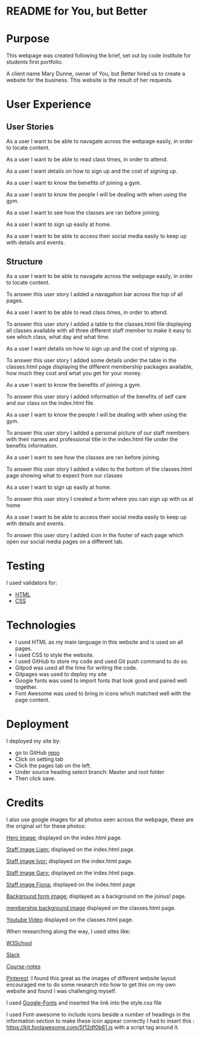 # README for You, but Better

# Purpose

This webpage was created following the brief, set out by code institute for students first portfolio.

A client name Mary Dunne, owner of You, but Better hired us to create a website for the business. This website is the result of her requests.
# User Experience

## User Stories
As a user I want to be able to navagate across the webpage easily, in order to locate content.

As a user I want to be able to read class times, in order to attend.

As a user I want details on how to sign up and the cost of signing up.

As a user I want to know the benefits of joining a gym.

As a user I want to know the people I will be dealing with when using the gym.

As a user I want to see how the classes are ran before joining.

As a user I want to sign up easily at home.

As a user I want to be able to access their social media easily to keep up with details and events.

## Structure
As a user I want to be able to navagate across the webpage easily, in order to locate content.

To answer this user story I added a navagation bar across the top of all pages.

As a user I want to be able to read class times, in order to attend.

To answer this user story I added a table to the classes.html file displaying all classes available with all three different staff member to make it easy to see which class, what day and what time.

As a user I want details on how to sign up and the cost of signing up.

To answer this user story I added some details under the table in the classes.html page displaying the different membership packages available, how much they cost and what you get for your money.

As a user I want to know the benefits of joining a gym.

To answer this user story I added information of the benefits of self care and our class on the index.html file.

As a user I want to know the people I will be dealing with when using the gym.

To answer this user story I added a personal picture of our staff members with their names and professional title in the index.html file under the benefits information.

As a user I want to see how the classes are ran before joining.

To answer this user story I added a video to the bottom of the classes.html page showing what to expect from our classes

As a user I want to sign up easily at home.

To answer this user story I created a form where you can sign up with us at home

As a user I want to be able to access their social media easily to keep up with details and events.

To answer this user story I added icon in the footer of each page which open our social media pages on a different tab.

# Testing

I used validators for:
* [HTML](https://validator.w3.org/#validate_by_input)
* [CSS](https://jigsaw.w3.org/css-validator/#validate_by_input)

# Technologies

* I used HTML as my main language in this website and is used on all pages.
* I used CSS to style the website.
* I used GitHub to store my code and used Git push command to do so.
* Gitpod was used all the time for writing the code.
* Gitpages was used to deploy my site
* Google fonts was used to import fonts that look good and paired well together.
* Font Awesome was used to bring in icons which matched well with the page content.


# Deployment

I deployed my site by:
* go to GitHub [repo](https://github.com/CaoiveMcTigue/portfolio-1)
* Click on setting tab
* Click the pages tab on the left.
* Under source heading select branch: Master and root folder
* Then click save.

# Credits 

I also use google images for all photos seen across the webpage, these are the original url for these photos:

[Hero Image:](https://www.google.ie/search?q=meditation&tbm=isch&ved=2ahUKEwiEhaaF0M3wAhXhqnEKHUBWC04Q2-cCegQIABAA&oq=meditation&gs_lcp=CgNpbWcQAzIECCMQJzIECCMQJzICCAAyAggAMgIIADICCAAyAggAMgIIADICCAAyAggAOgYIABAFEB46BggAEAgQHjoECAAQQ1DZ4gRYxO4EYP_5BGgAcAB4AIABQYgBnAOSAQE3mAEAoAEBqgELZ3dzLXdpei1pbWfAAQE&sclient=img&ei=jcKgYMSKNuHVxgPArK3wBA&bih=716&biw=734&hl=en-GB#imgrc=E08N5RQE03jY1M) displayed on the index.html page.

[Staff image Liam:](https://www.google.ie/search?q=male+profile+pics&tbm=isch&ved=2ahUKEwjytIir0c3wAhWtQUEAHU6eDOwQ2-cCegQIABAA&oq=male+profile+&gs_lcp=CgNpbWcQARgAMgIIADICCAAyAggAMgIIADICCAAyAggAMgIIADICCAAyAggAMgIIADoECAAQQzoECCMQJ1Dy1QFYxJECYPuiAmgAcAB4AIABcIgBkgiSAQQxMS4ymAEAoAEBqgELZ3dzLXdpei1pbWfAAQE&sclient=img&ei=6cOgYLKcIK2DhbIPzryy4A4&bih=716&biw=734&hl=en-GB#imgrc=jOolmUuHWja5wM) displayed on the index.html page.

[Staff image Ivor:](https://www.google.ie/search?q=male+profile+pics&tbm=isch&ved=2ahUKEwjytIir0c3wAhWtQUEAHU6eDOwQ2-cCegQIABAA&oq=male+profile+&gs_lcp=CgNpbWcQARgAMgIIADICCAAyAggAMgIIADICCAAyAggAMgIIADICCAAyAggAMgIIADoECAAQQzoECCMQJ1Dy1QFYxJECYPuiAmgAcAB4AIABcIgBkgiSAQQxMS4ymAEAoAEBqgELZ3dzLXdpei1pbWfAAQE&sclient=img&ei=6cOgYLKcIK2DhbIPzryy4A4&bih=716&biw=734&hl=en-GB#imgrc=jOolmUuHWja5wM&imgdii=MQWWIbECipSdsM) displayed on the index.html page.

[Staff image Gary:](https://www.google.ie/search?q=male+profile+pics&tbm=isch&ved=2ahUKEwjytIir0c3wAhWtQUEAHU6eDOwQ2-cCegQIABAA&oq=male+profile+&gs_lcp=CgNpbWcQARgAMgIIADICCAAyAggAMgIIADICCAAyAggAMgIIADICCAAyAggAMgIIADoECAAQQzoECCMQJ1Dy1QFYxJECYPuiAmgAcAB4AIABcIgBkgiSAQQxMS4ymAEAoAEBqgELZ3dzLXdpei1pbWfAAQE&sclient=img&ei=6cOgYLKcIK2DhbIPzryy4A4&bih=716&biw=734&hl=en-GB#imgrc=MQWWIbECipSdsM&imgdii=34fDxHpoA_hk0M) displayed on the index.html page.

[Staff image Fiona:](https://www.google.ie/search?q=female+profile+pics&tbm=isch&ved=2ahUKEwjnuqu90c3wAhU2TxUIHYu3CPgQ2-cCegQIABAA&oq=female+profile+pics&gs_lcp=CgNpbWcQAzICCAAyAggAMgYIABAFEB4yBggAEAUQHjIGCAAQBRAeMgYIABAFEB4yBggAEAgQHjIGCAAQCBAeMgYIABAIEB4yBggAEAgQHjoGCAAQBxAeOggIABAIEAcQHlC99BNY0PYTYOOAFGgAcAB4AIABPIgBcpIBATKYAQCgAQGqAQtnd3Mtd2l6LWltZ8ABAQ&sclient=img&ei=D8SgYKf3M7ae1fAPi--iwA8&bih=716&biw=734&hl=en-GB#imgrc=TsBBYyzd5rrExM) displayed on the index.html page.

[Background form image:](https://www.google.com/search?q=people+exercising&rlz=1C5CHFA_enIE950&sxsrf=ALeKk01Yf3m7i-OIJ88u9VMLEYC9UDkL0A:1621027138114&source=lnms&tbm=isch&sa=X&ved=2ahUKEwjN8_PVjMrwAhVlRRUIHb_tA2cQ_AUoAXoECAMQAw&biw=1440&bih=764#imgrc=mORmoFWSmMQyEM) displayed as a background on the joinus! page.

[membership background image](https://www.google.com/search?q=membership+photos&rlz=1C5CHFA_enIE950&sxsrf=ALeKk01g89P7nj9kg7oqTi98lRIa-sGuVg:1621078648122&source=lnms&tbm=isch&sa=X&ved=2ahUKEwjmheXHzMvwAhUDUBUIHXDmAT0Q_AUoAXoECAEQAw&biw=858&bih=764#imgrc=s3dsNdYCPZE10M) displayed on the classes.html page.

[Youtube Video](https://youtu.be/g13nVd7OLYs) displayed on the classes.html page.

When researching along the way, I used sites like:

[W3School](https://www.w3schools.com/default.asp)

[Slack](https://slack.com/intl/en-ie/)

[Course-notes](https://learn.codeinstitute.net/ci_program/diplomainsoftwaredevelopmentecommerce)

[Pinterest](https://www.pinterest.ie/) :I found this great as the images of different website layout encouraged me to do some research into how to get this on my own website and found I was challenging myself.

I used [Google-Fonts](https://fonts.googleapis.com/css2?family=Raleway:ital,wght@1,300&family=Roboto&display=swap) and inserted the link into the style.css file


I used Font-awesome to include icons beside a number of headings in the information section to make these icon appear correctly I had to insert this :
https://kit.fontawesome.com/5f12df0b61.js  with a script tag around it.
